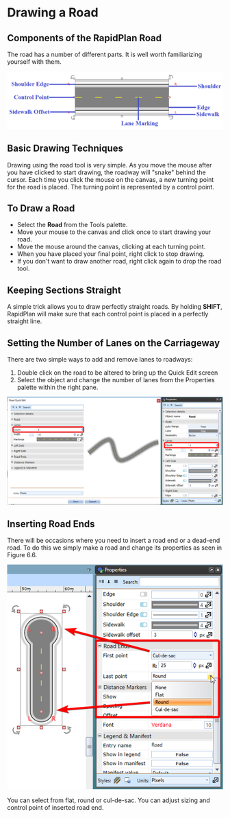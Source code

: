 # Drawing a Road

## Components of the RapidPlan Road 

The road has a number of different parts. It is well worth familiarizing yourself with them.

![Road_components](./assets/Road_components.png)

## Basic Drawing Techniques

Drawing using the road tool is very simple. As you move the mouse after you have clicked to start drawing, the roadway will "snake" behind the cursor. Each time you click the mouse on the canvas, a new turning point for the road is placed. The turning point is represented by a control point.

## To Draw a Road

 - Select the **Road** from the Tools palette.
 - Move your mouse to the canvas and click once to start drawing your road.
 - Move the mouse around the canvas, clicking at each turning point.
 - When you have placed your final point, right click to stop drawing.
 - If you don't want to draw another road, right click again to drop the road tool.

 ## Keeping Sections Straight

A simple trick allows you to draw perfectly straight roads. By holding **SHIFT**, RapidPlan will make sure that each control point is placed in a perfectly straight line.

## Setting the Number of Lanes on the Carriageway

There are two simple ways to add and remove lanes to roadways:

1. Double click on the road to be altered to bring up the Quick Edit screen 
2. Select the object and change the number of lanes from the Properties palette within the right pane.

![road properties lanes](./assets/Road_Properties_Lanes.png)

## Inserting Road Ends 

There will be occasions where you need to insert a road end or a dead-end road. To do this we simply make a road and change its properties as seen in Figure 6.6.

![Types_of_road_ends](./assets/Types_of_road_ends.png)

You can select from flat, round or cul-de-sac. You can adjust sizing and control point of inserted road end.



